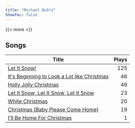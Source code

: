 ```yaml
---
title: "Michael Bublé"
ShowToc: false
---
```


{{< more >}}

## Songs
Title | Plays 
----- | -----: 
[Let It Snow!](/songs/let-it-snow) | 125
[It's Beginning to Look a Lot like Christmas](/songs/its-beginning-to-look-a-lot-like-christmas) | 46
[Holly Jolly Christmas](/songs/holly-jolly-christmas) | 46
[Let It Snow, Let It Snow, Let It Snow](/songs/let-it-snow-let-it-snow-let-it-snow) | 23
[White Christmas](/songs/white-christmas) | 20
[Christmas (Baby Please Come Home)](/songs/christmas-baby-please-come-home) | 19
[I'll Be Home For Christmas](/songs/ill-be-home-for-christmas) | 1

